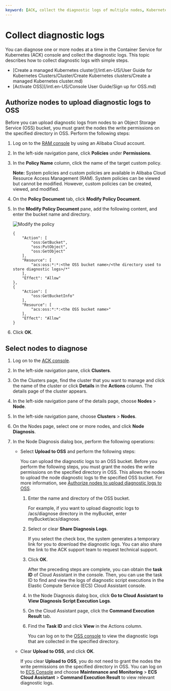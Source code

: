 ```yaml
---
keyword: [ACK, collect the diagnostic logs of multiple nodes, Kubernetes]
---
```


# Collect diagnostic logs

You can diagnose one or more nodes at a time in the Container Service for Kubernetes \(ACK\) console and collect the diagnostic logs. This topic describes how to collect diagnostic logs with simple steps.

-   [Create a managed Kubernetes cluster](/intl.en-US/User Guide for Kubernetes Clusters/Cluster/Create Kubernetes clusters/Create a managed Kubernetes cluster.md)
-   [Activate OSS](/intl.en-US/Console User Guide/Sign up for OSS.md)

## Authorize nodes to upload diagnostic logs to OSS

Before you can upload diagnostic logs from nodes to an Object Storage Service \(OSS\) bucket, you must grant the nodes the write permissions on the specified directory in OSS. Perform the following steps:

1.  Log on to the [RAM console](https://ram.console.aliyun.com/) by using an Alibaba Cloud account.

2.  In the left-side navigation pane, click **Policies** under **Permissions**.

3.  In the **Policy Name** column, click the name of the target custom policy.

    **Note:** System policies and custom policies are available in Alibaba Cloud Resource Access Management \(RAM\). System policies can be viewed but cannot be modified. However, custom policies can be created, viewed, and modified.

4.  On the **Policy Document** tab, click **Modify Policy Document**.

5.  In the **Modify Policy Document** pane, add the following content, and enter the bucket name and directory.

    ![Modify the policy](https://static-aliyun-doc.oss-accelerate.aliyuncs.com/assets/img/en-US/8735359951/p127244.png)

    ```
    {
        "Action": [
            "oss:GetBucket",
            "oss:PutObject",
            "oss:GetObject"
        ],
        "Resource": [
            "acs:oss:*:*:<the OSS bucket name>/<the directory used to store diagnostic logs>/*"
        ],
        "Effect": "Allow"
    },
    {
        "Action": [
            "oss:GetBucketInfo"
        ],
        "Resource": [
            "acs:oss:*:*:<the OSS bucket name>"
        ],
        "Effect": "Allow"
    }
    ```

6.  Click **OK**.


## Select nodes to diagnose

1.  Log on to the [ACK console](https://cs.console.aliyun.com).

2.  In the left-side navigation pane, click **Clusters**.

3.  On the Clusters page, find the cluster that you want to manage and click the name of the cluster or click **Details** in the **Actions** column. The details page of the cluster appears.

4.  In the left-side navigation pane of the details page, choose **Nodes** \> **Node**.

5.  In the left-side navigation pane, choose **Clusters** \> **Nodes**.

6.  On the Nodes page, select one or more nodes, and click **Node Diagnosis**.

7.  In the Node Diagnosis dialog box, perform the following operations:

    -   Select **Upload to OSS** and perform the following steps:

        You can upload the diagnostic logs to an OSS bucket. Before you perform the following steps, you must grant the nodes the write permissions on the specified directory in OSS. This allows the nodes to upload the node diagnostic logs to the specified OSS bucket. For more information, see [Authorize nodes to upload diagnostic logs to OSS](#section_zq3_ob1_8gb).

        1.  Enter the name and directory of the OSS bucket.

            For example, if you want to upload diagnostic logs to /acs/diagnose directory in the myBucket, enter myBucket/acs/diagnose.

        2.  Select or clear **Share Diagnosis Logs**.

            If you select the check box, the system generates a temporary link for you to download the diagnostic logs. You can also share the link to the ACK support team to request technical support.

        3.  Click **OK**.

            After the preceding steps are complete, you can obtain the **task ID** of Cloud Assistant in the console. Then, you can use the task ID to find and view the logs of diagnostic script executions in the Elastic Compute Service \(ECS\) Cloud Assistant console.

        4.  In the Node Diagnosis dialog box, click **Go to Cloud Assistant to View Diagnosis Script Execution Logs**.
        5.  On the Cloud Assistant page, click the **Command Execution Result** tab.
        6.  Find the **Task ID** and click **View** in the Actions column.

            You can log on to the [OSS console](https://partners-intl.console.aliyun.com/#/oss) to view the diagnostic logs that are collected in the specified directory.

    -   Clear **Upload to OSS**, and click **OK**.

        If you clear **Upload to OSS**, you do not need to grant the nodes the write permissions on the specified directory in OSS. You can log on to [ECS Console](https;//parnters-intl.console.aliyun.com/#/ecs) and choose **Maintenance and Monitoring** \> **ECS Cloud Assistant** \> **Command Execution Result** to view relevant diagnostic logs.


